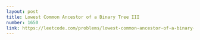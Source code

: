 ```yaml
---
layout: post
title: Lowest Common Ancestor of a Binary Tree III
number: 1650
link: https://leetcode.com/problems/lowest-common-ancestor-of-a-binary-tree-iii
---
```

